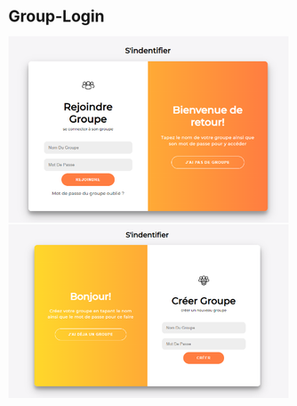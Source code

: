 # Group-Login
![alt text](https://github.com/khaouitiabdelhakim/Group-Login/blob/master/ScreenShots/Capture1.PNG)
![alt text](https://github.com/khaouitiabdelhakim/Group-Login/blob/master/ScreenShots/Capture2.PNG)
